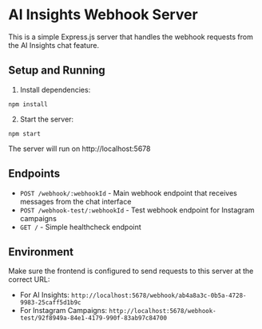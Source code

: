 
# AI Insights Webhook Server

This is a simple Express.js server that handles the webhook requests from the AI Insights chat feature.

## Setup and Running

1. Install dependencies:
```
npm install
```

2. Start the server:
```
npm start
```

The server will run on http://localhost:5678

## Endpoints

- `POST /webhook/:webhookId` - Main webhook endpoint that receives messages from the chat interface
- `POST /webhook-test/:webhookId` - Test webhook endpoint for Instagram campaigns
- `GET /` - Simple healthcheck endpoint

## Environment

Make sure the frontend is configured to send requests to this server at the correct URL:
- For AI Insights: `http://localhost:5678/webhook/ab4a8a3c-0b5a-4728-9983-25caff5d1b9c`
- For Instagram Campaigns: `http://localhost:5678/webhook-test/92f8949a-84e1-4179-990f-83ab97c84700`
